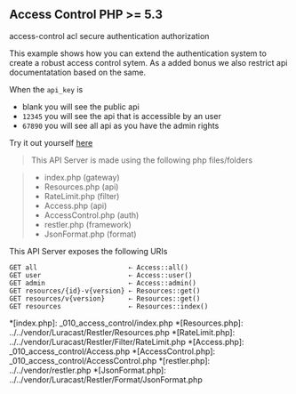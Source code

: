 Access Control <requires>PHP >= 5.3</requires>
--------------

<tag>access-control</tag>
<tag>acl</tag>
<tag>secure</tag>
<tag>authentication</tag>
<tag>authorization</tag>

This example shows how you can extend the authentication system to create
a robust access control sytem. As a added bonus we also restrict api
documentatation based on the same.

When the `api_key` is

- blank you will see the public api
- `12345` you will see the api that is accessible by an user
- `67890` you will see all api as you have the admin rights

Try it out yourself [here](explorer/index.html#!/v1)

> This API Server is made using the following php files/folders

> * index.php      (gateway)
> * Resources.php      (api)
> * RateLimit.php      (filter)
> * Access.php      (api)
> * AccessControl.php      (auth)
> * restler.php      (framework)
> * JsonFormat.php      (format)

This API Server exposes the following URIs

    GET all                       ⇠ Access::all()
    GET user                      ⇠ Access::user()
    GET admin                     ⇠ Access::admin()
    GET resources/{id}-v{version} ⇠ Resources::get()
    GET resources/v{version}      ⇠ Resources::get()
    GET resources                 ⇠ Resources::index()







*[index.php]: _010_access_control/index.php
*[Resources.php]: ../../vendor/Luracast/Restler/Resources.php
*[RateLimit.php]: ../../vendor/Luracast/Restler/Filter/RateLimit.php
*[Access.php]: _010_access_control/Access.php
*[AccessControl.php]: _010_access_control/AccessControl.php
*[restler.php]: ../../vendor/restler.php
*[JsonFormat.php]: ../../vendor/Luracast/Restler/Format/JsonFormat.php

